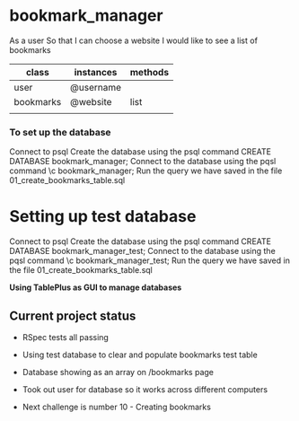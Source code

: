 # bookmark_manager

As a user
So that I can choose a website
I would like to see a list of bookmarks

| class     | instances | methods  |
|-----------|-----------|----------|
| user      | @username |          |
| bookmarks | @website  | list     |
|           |           |          |



### To set up the database
Connect to psql
Create the database using the psql command CREATE DATABASE bookmark_manager;
Connect to the database using the pqsl command \c bookmark_manager;
Run the query we have saved in the file 01_create_bookmarks_table.sql

# Setting up test database

Connect to psql
Create the database using the psql command
CREATE DATABASE bookmark_manager_test;
Connect to the database using the pqsl command
\c bookmark_manager_test;
Run the query we have saved in the file 01_create_bookmarks_table.sql

**Using TablePlus as GUI to manage databases**

## Current project status

- RSpec tests all passing
- Using test database to clear and populate bookmarks test table
- Database showing as an array on /bookmarks page
- Took out user for database so it works across different computers

- Next challenge is number 10 - Creating bookmarks
